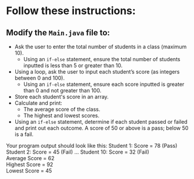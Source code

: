 # Follow these instructions:

## Modify the `Main.java` file to:

-  Ask the user to enter the total number of students in a class (maximum 10).
   -  Using an `if-else` statement, ensure the total number of students inputted is less than 5 or greater than 10.
-  Using a loop, ask the user to input each student’s score (as integers between 0 and 100).
   -  Using an `if-else` statement, ensure each score inputted is greater than 0 and not greater than 100.
-  Store each student's score in an array.
-  Calculate and print:
   -  The average score of the class.
   -  The highest and lowest scores.
-  Using an `if-else` statement, determine if each student passed or failed and print out each outcome. A score of 50 or above is a pass; below 50 is a fail.

Your program output should look like this:
Student 1: Score = 78 (Pass)  
Student 2: Score = 45 (Fail)
...
Student 10: Score = 32 (Fail)  
Average Score = 62  
Highest Score = 92  
Lowest Score = 45
